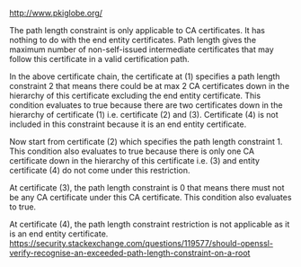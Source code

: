 http://www.pkiglobe.org/

The path length constraint is only applicable to CA certificates. It has nothing to do with the end entity certificates. Path length gives the maximum number of non-self-issued intermediate certificates that may follow this certificate in a valid certification path.

In the above certificate chain, the certificate at (1) specifies a path length constraint 2 that means there could be at max 2 CA certificates down in the hierarchy of this certificate excluding the end entity certificate. This condition evaluates to true because there are two certificates down in the hierarchy of certificate (1) i.e. certificate (2) and (3). Certificate (4) is not included in this constraint because it is an end entity certificate.

Now start from certificate (2) which specifies the path length constraint 1. This condition also evaluates to true because there is only one CA certificate down in the hierarchy of this certificate i.e. (3) and entity certificate (4) do not come under this restriction.

At certificate (3), the path length constraint is 0 that means there must not be any CA certificate under this CA certificate. This condition also evaluates to true.

At certificate (4), the path length constraint restriction is not applicable as it is an end entity certificate.
https://security.stackexchange.com/questions/119577/should-openssl-verify-recognise-an-exceeded-path-length-constraint-on-a-root
